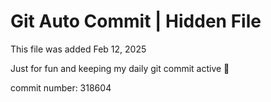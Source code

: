 # Git Auto Commit | Hidden File

This file was added Feb 12, 2025

Just for fun and keeping my daily git commit active 🤪

commit number: 318604
